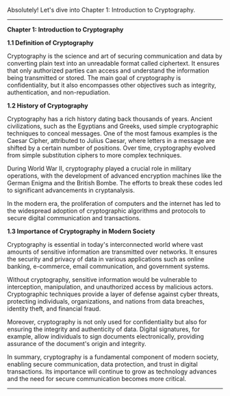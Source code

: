 Absolutely! Let's dive into Chapter 1: Introduction to Cryptography.

---

**Chapter 1: Introduction to Cryptography**

**1.1 Definition of Cryptography**

Cryptography is the science and art of securing communication and data by converting plain text into an unreadable format called ciphertext. It ensures that only authorized parties can access and understand the information being transmitted or stored. The main goal of cryptography is confidentiality, but it also encompasses other objectives such as integrity, authentication, and non-repudiation.

**1.2 History of Cryptography**

Cryptography has a rich history dating back thousands of years. Ancient civilizations, such as the Egyptians and Greeks, used simple cryptographic techniques to conceal messages. One of the most famous examples is the Caesar Cipher, attributed to Julius Caesar, where letters in a message are shifted by a certain number of positions. Over time, cryptography evolved from simple substitution ciphers to more complex techniques.

During World War II, cryptography played a crucial role in military operations, with the development of advanced encryption machines like the German Enigma and the British Bombe. The efforts to break these codes led to significant advancements in cryptanalysis.

In the modern era, the proliferation of computers and the internet has led to the widespread adoption of cryptographic algorithms and protocols to secure digital communication and transactions.

**1.3 Importance of Cryptography in Modern Society**

Cryptography is essential in today's interconnected world where vast amounts of sensitive information are transmitted over networks. It ensures the security and privacy of data in various applications such as online banking, e-commerce, email communication, and government systems.

Without cryptography, sensitive information would be vulnerable to interception, manipulation, and unauthorized access by malicious actors. Cryptographic techniques provide a layer of defense against cyber threats, protecting individuals, organizations, and nations from data breaches, identity theft, and financial fraud.

Moreover, cryptography is not only used for confidentiality but also for ensuring the integrity and authenticity of data. Digital signatures, for example, allow individuals to sign documents electronically, providing assurance of the document's origin and integrity.

In summary, cryptography is a fundamental component of modern society, enabling secure communication, data protection, and trust in digital transactions. Its importance will continue to grow as technology advances and the need for secure communication becomes more critical.

---
